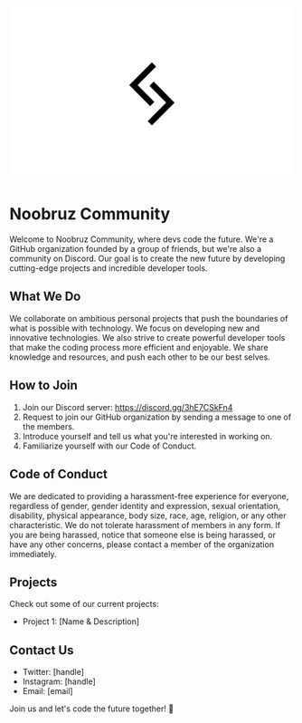 ![Noobruz Logo](https://github.com/noobruz/.github/blob/main/profile/images/Noobruz.png)

# Noobruz Community
Welcome to Noobruz Community, where devs code the future. We're a GitHub organization founded by a group of friends, but we're also a community on Discord. Our goal is to create the new future by developing cutting-edge projects and incredible developer tools.

## What We Do
We collaborate on ambitious personal projects that push the boundaries of what is possible with technology. We focus on developing new and innovative technologies. We also strive to create powerful developer tools that make the coding process more efficient and enjoyable. We share knowledge and resources, and push each other to be our best selves.

## How to Join
1. Join our Discord server: https://discord.gg/3hE7CSkFn4
2. Request to join our GitHub organization by sending a message to one of the members.
3. Introduce yourself and tell us what you're interested in working on.
4. Familiarize yourself with our Code of Conduct.

## Code of Conduct
We are dedicated to providing a harassment-free experience for everyone, regardless of gender, gender identity and expression, sexual orientation, disability, physical appearance, body size, race, age, religion, or any other characteristic. We do not tolerate harassment of members in any form. If you are being harassed, notice that someone else is being harassed, or have any other concerns, please contact a member of the organization immediately.

## Projects
Check out some of our current projects:
* Project 1: [Name & Description]

## Contact Us
* Twitter: [handle]
* Instagram: [handle]
* Email: [email]

Join us and let's code the future together! 🚀
